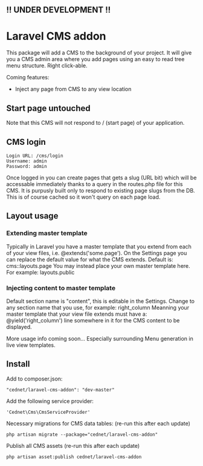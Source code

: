 ## !! UNDER DEVELOPMENT !!

# Laravel CMS addon

This package will add a CMS to the background of your project. It will give you a CMS admin area where you add pages using an easy to read tree menu structure. Right click-able.

Coming features:

- Inject any page from CMS to any view location

## Start page untouched

Note that this CMS will not respond to / (start page) of your application.

## CMS login

    Login URL: /cms/login
    Username: admin
    Password: admin

Once logged in you can create pages that gets a slug (URL bit) which will be accessable immediately thanks to a query in the routes.php file for this CMS.
It is purpusly built only to respond to existing page slugs from the DB. This is of course cached so it won't query on each page load.

## Layout usage

### Extending master template

Typically in Laravel you have a master template that you extend from each of your view files, i.e. @extends('some.page').
On the Settings page you can replace the default value for what the CMS extends. Default is: cms::layouts.page
You may instead place your own master template here. For example: layouts.public

### Injecting content to master template

Default section name is "content", this is editable in the Settings. Change to any section name that you use, for example: right_column
Meanning your master template that your view file extends must have a: @yield('right_column') line somewhere in it for the CMS content to be displayed.


More usage info coming soon... Especially surrounding Menu generation in live view templates.

## Install

Add to composer.json:

    "cednet/laravel-cms-addon": "dev-master"


Add the following service provider:

    'Cednet\Cms\CmsServiceProvider'


Necessary migrations for CMS data tables: (re-run this after each update)

    php artisan migrate --package="cednet/laravel-cms-addon"


Publish all CMS assets (re-run this after each update)

    php artisan asset:publish cednet/laravel-cms-addon



